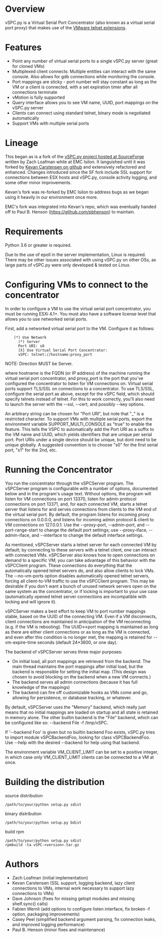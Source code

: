 # Overview

vSPC.py is a Virtual Serial Port Concentrator (also known as a virtual
serial port proxy) that makes use of the
[VMware telnet extensions](http://www.vmware.com/support/developer/vc-sdk/visdk41pubs/vsp41_usingproxy_virtual_serial_ports.pdf).

# Features

- Point any number of virtual serial ports to a single vSPC.py server
(great for cloned VMs)
- Multiplexed client connects: Multiple entities can interact with the
same console. Also allows for gdb connections while monitoring the console.
- Port mappings are sticky - port number will stay constant as long as
the VM or a client is connected, with a set expiration timer after all
connections terminate
- vMotion is fully supported
- Query interface allows you to see VM name, UUID, port mappings on the
vSPC.py server
- Clients can connect using standard telnet, binary mode is negotiated
automatically
- Support VMs with multiple serial ports

# Lineage

This began as is a fork of the
[vSPC.py project hosted at SourceForge](http://sourceforge.net/p/vspcpy/home/Home/)
written by Zach Loafman while at EMC Isilon. It languished until it was
forked by [Kevan Carstensen on github](https://github.com/isnotajoke) and
extensively refactored and enhanced. Changes introduced since the SF fork
include SSL support for connections between ESX hosts and vSPC.py, console
activity logging, and some other minor improvements.

Kevan's fork was re-forked by EMC Isilon to address bugs as we began using
it heavily in our environment once more.

EMC's fork was integrated into Kevan's repo, which was eventually handed
off to Paul B. Henson (https://github.com/pbhenson) to maintain.

# Requirements

Python 3.6 or greater is required.

Due to the use of epoll in the server implementation, Linux is required.
There may be other issues associated with using vSPC.py on other OSs, as
large parts of vSPC.py were only developed & tested on Linux.

# Configuring VMs to connect to the concentrator

In order to configure a VM to use the virtual serial port concentrator,
you must be running ESXi 4.1+. You must also have a software license
level that allows you to use networked serial ports.

First, add a networked virtual serial port to the VM. Configure it as
follows:

```
    (*) Use Network
      (*) Server
      Port URI: s0
      [X] Use Virtual Serial Port Concentrator:
      vSPC: telnet://hostname:proxy_port
```
NOTE: Direction MUST be Server.

where hostname is the FQDN (or IP address) of the machine running the
virtual serial port concentrator, and proxy_port is the port that you've
configured the concentrator to listen for VM connections on. Virtual
serial ports support TLS/SSL on connections to a concentrator.  To use
TLS/SSL, configure the serial port as above, except for the vSPC field,
which should specify telnets instead of telnet. For this to work
correctly, you'll also need to launch the server with the --ssl, --cert,
and possibly --key options.

An arbitrary string can be chosen for "Port URI", but note that "_" is
a restricted character. To support VMs with multiple serial ports,
export the environment variable SUPPORT_MULTI_CONSOLE as "true" to
enable the feature. This tells the VSPC to automatically add the Port
URI as a suffix to the VM name and UUID, which yields identifiers that
are unique per serial port. Port URIs under a single device should be
unique, but dont need to be unique globally. A suggested convention is
to choose "s0" for the first serial port, "s1" for the 2nd, etc.

# Running the Concentrator

You run the concentrator through the vSPCServer program. The vSPCServer
program is configurable with a number of options, documented below and
in the program's usage text. Without options, the program will listen
for VM connections on port 13370, listen for admin protocol connections
on port 13371, and, for each connected VM, starts a telnet server that
listens for and serves connections from clients to the VM end of the
virtual serial port. By default, the program listens for incoming proxy
connections on 0.0.0.0, and listens for incoming admin protocol & client
to VM connections on 127.0.0.1. Use the --proxy-port, --admin-port, and
--port-range-start to change the default port settings; use
--proxy-iface, --admin-iface, and --interface to change the default
interface settings.

As mentioned, vSPCServer starts a telnet server for each connected VM by
default; by connecting to these servers with a telnet client, one can
interact with connected VMs. vSPCServer also knows how to open
connections on demand to a specific VM; you can take advantage of this
behavior with the vSPCClient program. These connections do everything
that the automatically opened telnet servers do, and also allow clients
to lock VMs. The --no-vm-ports option disables automatically opened
telnet servers, forcing all client-to-VM traffic to use the vSPCClient
program. This may be desirable if you don't want a bunch of unused
network servers open on the same system as the concentrator, or if
locking is important to your use case (automatically opened telnet
server connections are incompatible with locking and will ignore it).

vSPCServer makes a best effort to keep VM to port number mappings
stable, based on the UUID of the connecting VM. Even if a VM
disconnects, client connections are maintained in anticipation of the VM
reconnecting (e.g. if the VM is rebooting). The UUID<->port mapping is
maintained as long as there are either client connections or as long as
the VM is connected, and even after this condition is no longer met, the
mapping is retained for --vm-expire-time seconds (default 24*3600, or
one day).

The backend of vSPCServer serves three major purposes:
- On initial load, all port mappings are retrieved from the backend.
The main thread maintains the port mappings after initial load, but the
backend is responsible for setting the initial map. (This design was
chosen to avoid blocking on the backend when a new VM connects.)
- The backend serves all admin connections (because it has full knowledge
of the mappings)
- The backend can fire off customizable hooks as VMs come and go, allowing
for persistence, or database tracking, or whatever.

By default, vSPCServer uses the "Memory" backend, which really just
means that no initial mappings are loaded on startup and all state is
retained in memory alone. The other builtin backend is the "File"
backend, which can be configured like so: --backend File -f /tmp/vSPC.

If '--backend Foo' is given but no builtin backend Foo exists, vSPC.py
tries to import module vSPCBackendFoo, looking for class vSPCBackendFoo.
Use --help with the desired --backend for help using that backend.

The environment variable VM_CLIENT_LIMIT can be set to a positive
integer, in which case only VM_CLIENT_LIMIT clients can be connected
to a VM at once.

# Building the distribution

source distribution
```
/path/to/your/python setup.py sdist
```

binary distribution
```
/path/to/your/python setup.py bdist
```

build rpm
```
/path/to/your/python setup.py sdist
rpmbuild -ta vSPC-<version>.tar.gz
```

# Authors

- Zach Loafman (initial implementation)
- Kevan Carstensen (SSL support, logging backend, lazy client connections to VMs, internal work necessary to support lazy connections to VMs)
- Dave Johnson (fixes for missing getopt modules and missing shelf.sync() calls)
- Fabien Wernli (add options to configure listen interface, fix broken -f option, packaging improvements)
- Casey Peel (simplified backend argument parsing, fix connection leaks, and improved logging performance)
- Paul B. Henson (minor fixes and maintenance)

